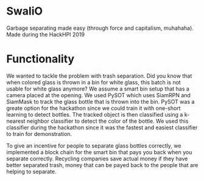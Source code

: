 # SwaliO
Garbage separating made easy (through force and capitalism, muhahaha). Made during the HackHPI 2019

# Functionality
We wanted to tackle the problem with trash separation. Did you know that when colored glass is thrown in a bin for white glass, this batch is not usable for white glass anymore? We assume a smart bin setup that has a camera placed at the opening. We used PySOT which uses SiamRPN and SiamMask to track the glass bottle that is thrown into the bin. PySOT was a greate option for the hackathon since we could train it with one-short learning to detect bottles. The tracked object is then classified using a k-nearest neighbor classifier to detect the color of the bottle. We used this classifier during the hackathon since it was the fastest and easiest classifier to train for demonstration.

To give an incentive for people to separate glass bottles correctly, we implemented a block chain for the smart bin that pays you back when you separate correctly. Recycling companies save actual money if they have better separated trash, money that can be payed back to the people that are helping to separate.
